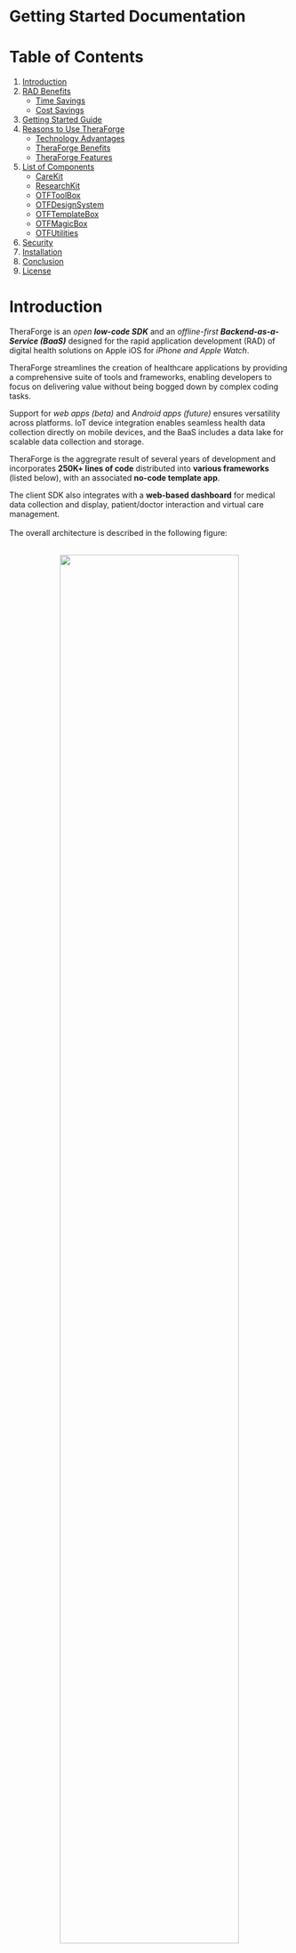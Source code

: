 # Getting Started Documentation

# Table of Contents

1. [Introduction](#introduction)
2. [RAD Benefits](#rad-benefits)
    - [Time Savings](#time-savings)
    - [Cost Savings](#cost-savings) 
3. [Getting Started Guide](#getting-started-guide)
4. [Reasons to Use TheraForge](#reasons-to-use-theraforge)
    - [Technology Advantages](#technology-advantages)
    - [TheraForge Benefits](#theraforge-benefits)
    - [TheraForge Features](#theraforge-features)
5. [List of Components](#list-of-components)
    - [CareKit](#carekit)
    - [ResearchKit](#researchkit)
    - [OTFToolBox](#otftoolbox)
    - [OTFDesignSystem](#otfdesignsystem)
    - [OTFTemplateBox](#otftemplatebox)
    - [OTFMagicBox](#otfmagicbox)
    - [OTFUtilities](#otfutilities)
13. [Security](#security)
14. [Installation](#installation)
15. [Conclusion](#conclusion)
16. [License](#license)

# Introduction

TheraForge is an *open **low-code SDK*** and an *offline-first **Backend-as-a-Service (BaaS)*** designed for the rapid application development (RAD) of digital health solutions on Apple iOS for *iPhone and Apple Watch*.

TheraForge streamlines the creation of healthcare applications by providing a comprehensive suite of tools and frameworks, enabling developers to focus on delivering value without being bogged down by complex coding tasks.

Support for *web apps (beta)* and *Android apps (future)* ensures versatility across platforms. IoT device integration enables seamless health data collection directly on mobile devices, and the BaaS includes a data lake for scalable data collection and storage.

TheraForge is the aggregrate result of several years of development and incorporates **250K+ lines of code** distributed into **various frameworks** (listed below), with an associated **no-code template app**.

The client SDK also integrates with a **web-based dashboard** for medical data collection and display, patient/doctor interaction and virtual care management.
<br />
<br />
The overall architecture is described in the following figure:
<br />
<br />
<p align="center"><img src="Docs/3-TheraForge-Architecture.png" width=80% height=80%></p>

# RAD Benefits

Using a **low-code meta-platform** such as TheraForge for rapid application development of digital/mobile health solutions can achieve significant savings by streamlining processes and reducing manual coding efforts:

### Time Savings

1. **Rapid Prototyping**: Low-code and templating frameworks allow developers to create functional prototypes in hours or days instead of weeks or months.
2. **Accelerated Development Cycles**: Pre-built frameworks and components can reduce development time by **up to 50–70%**, compared to building solutions from scratch.
3. **Cross-Platform Support**: With support for iOS, web apps (beta), and Android apps (future), development efforts are consolidated, limiting integration work for multiple platforms.
4. **Streamlined Testing and Debugging**: Pre-tested components and integrated tools reduce time spent on debugging and quality assurance.

### Cost Savings

1. **Reduced Developer Hours**: Leveraging low-code tools minimizes the amount of manual coding required, leading to lower developer hours and costs for **higher-quality results**.
2. **Smaller Development Teams**: With RAD technologies, a smaller team can accomplish what would traditionally require a larger team of developers, designers, and testers.
3. **Reduced Maintenance Costs**:  Built-in features like off-the-self frameworks, analytics, conflict resolution, and automated synchronization reduce the impact on maintenance and troubleshooting.
4. **Lower Infrastructure Costs**: Scalable BaaS and data lake solutions eliminate the need for custom-built backend systems, significantly lowering operational and hosting costs.

# Getting Started Guide

You can start using TheraForge for free and even contribute to its development on GitHub by opening issues and submitting pull requests.

TheraForge's main components are:

1. A powerful modular SDK for app development called [ToolBox](../../../OTFToolBox).
2. An optimized Design System framework and design objects.
3. A multi-cloud backend service called CloudBox (see the [Cloud Setup](../../../OTFToolBox#theraforge-cloud-setup) section).
4. A web-based doctor/patient dashboard.
5. An analytics portal to review server- and client-related statistics.
6. A no-code template app called [MagicBox](../../../OTFMagicBox).

Hippocrates Technologies provides free and paid tiers for the use of the BaaS service. Request a quote for personalized projects and for co-development opportunities. You can use the *TheraForge Client Registration form* for your queries:

**[Submit a request](https://docs.google.com/forms/d/e/1FAIpQLSfYDEx-Cnja_YE6iUFs08pxxLThlV76TAJ2uB7ymuUXbky9iA/viewform)**

**Note: To create a cloud account to use with ToolBox or MagicBox (as described in the Cloud Setup section linked above), you can use the registration form to obtain an API key.**

# Reasons to Use TheraForge

### Technology Advantages

- **Optimized Design System Supporting Accessibility Technologies**: Ensures consistent, user-friendly designs compatible with accessibility tools.
- **Accelerated Development**: Leverage pre-built frameworks to significantly reduce development time.
- **Enterprise-Grade Solutions**: Access robust, secure, and scalable components suitable for professional healthcare applications.
- **Offline-First Capability**: Ensure seamless user experiences with offline data storage and synchronization.
- **Customization and Flexibility**: Utilize templating frameworks for easy app customization and styling.
- **Integration with Apple Ecosystem**: Develop applications tailored for iPhone and Apple Watch, tapping into their advanced features.
- **Data Security**: Take advantage of quantum-safe end-to-end encryption to ensure user data is secure at all times.
- **Cross-Platform Potential**: Expand your application’s reach with support for web apps (beta) and Android apps (future).
- **IoT Device Support**: Collect health data from IoT devices directly on mobile platforms, enabling advanced monitoring and analytics.

### TheraForge Benefits

- **Reduced Development Time**: Pre-built components and frameworks expedite the development process.
- **Enhanced Collaboration**: Low-code environment allows both developers and less experienced contributors to participate effectively.
- **Cost Efficiency**: Minimize resource expenditure by leveraging existing frameworks and reducing the need for extensive coding.
- **Improved Application Quality**: Utilize tested and proven components to enhance app reliability and performance.
- **Scalability**: Easily scale applications to meet growing user demands without significant redevelopment.
- **Offline Availability**: Enable continuous functionality regardless of internet connectivity, ensuring a seamless user experience.
- **Data Privacy**: With quantum-safe end-to-end encryption, maintain strict compliance with data protection regulations and safeguard user information.
- **Cross-Platform Adaptability**: Develop applications for iOS, with expanding support for web apps (beta) and Android apps (future).
- **Efficient Data Replication**: Benefit from seamless replication capabilities, ensuring that data remains synchronized across devices and locations.
- **Conflict Resolution**: Enjoy automated conflict resolution to maintain data integrity during synchronization.
- **IoT Integration**: Leverage the ability to collect and process data from IoT devices for comprehensive health insights.
- **Data Lake Capability**: Use the built-in BaaS data lake for scalable storage and analysis of extensive datasets, ensuring robust data management.

### TheraForge Features

- **Offline-First BaaS**: TheraForge’s CloudBox provides serverless cloud connectivity, storage, and multi-device synchronization with offline-first capabilities (not just a cache!) and event management.
- **End-to-End Encryption**: Ensure sensitive user data remains secure during transmission and storage with quantum-safe **HIPAA and GDPR compliant** encryption at rest and in flight (TLS 1.3-only with Forward Secrecy).
- **Digital Health Frameworks**: Access enterprise-grade frameworks like CareKit and ResearchKit for health-related functionalities.
- **Persistent Storage and Synchronization**: Implement reliable data storage and synchronization with frameworks such as OTFCloudantStore and OTFCDTDatastore.
- **Templating Framework**: Customize app design and functionality effortlessly using OTFTemplateBox.
- **Sample Cloud-Enabled App**: Utilize a sample app as a development model for no-code prototyping and customization.
- **Platform Expansion**: Build for iOS and prepare for web apps (beta) and Android apps (future) to reach a wider audience.
- **Advanced Synchronization**: Take advantage of advanced synchronization features, including efficient replication and conflict resolution, for seamless data consistency.
- **Scalable Architecture**: Rely on a distributed, scalable architecture to handle high volumes of data and users efficiently.
- **IoT Device Integration**: Connect IoT devices for real-time or batch health data collection on mobile applications.
- **BaaS Data Lake**: Utilize a scalable data lake for storing, managing, and analyzing large health datasets, supporting extensive analytics and reporting needs.
- App support for dark mode, dynamic font sizes, high contrast, and other **accessibility features**
- **App onboarding**
- Informed **consent** management
- **Surveys**
- Medical **task scheduling**
- Virtual care/tele-medicine capabilities for **remote care plan management**
- **Adherence tracking**
- Premade UI cards and styles
- Monitoring of health data
- **App logger** for easier troubleshooting
- **FHIR support**
- Dependency manager support
- **Notification protocol** based on Server-Sent Events (SSE) technology
- **Sign in with Apple and with Google**
- **Passwordless sign-in** based on **TouchID or FaceID**
- Analytics dashboard
- Automatic and manual code security analysis (see report in the figure below)

**Much more still to come...**

# List of Components

## CareKit

OTFCareKit is a fork of Apple's CareKit, providing an open-source framework for creating apps that help users better understand and manage their health. It offers modules that can be used out of the box or customized for specific use cases. [Learn more](https://github.com/TheraForge/OTFCareKit).

## ResearchKit

OTFResearchKit is a fork of Apple's ResearchKit, an open-source framework that simplifies creating apps for medical and other research projects. It provides tools for obtaining informed consent, conducting surveys, and performing active tasks. [Learn more](https://github.com/TheraForge/OTFResearchKit).

## OTFToolBox

OTFToolBox serves as TheraForge's umbrella framework, incorporating various sub-frameworks to facilitate rapid application development of digital health solutions on iOS. It streamlines the integration of multiple components necessary for building comprehensive health applications. [Learn more](https://github.com/TheraForge/OTFToolBox).

## OTFDesignSystem

OTFDesignSystem is TheraForge's design system tailored for iOS apps, providing a cohesive set of design guidelines and components. It ensures consistency and ompatibility with accessibility technologies, enhancing the user experience across digital health applications. [Learn more](https://github.com/TheraForge/OTFDesignSystem).

## OTFTemplateBox

OTFTemplateBox is a fully customizable zero-code template framework that enables app customization. It allows developers to modify app designs and functionalities effortlessly, facilitating rapid prototyping and deployment. [Learn more](https://github.com/TheraForge/OTFTemplateBox).

## OTFUtilities

OTFUtilities is TheraForge's utility framework that provides various helper functions, including end-to-end encryption. It enhances security and simplifies common tasks within digital health applications. [Learn more](https://github.com/TheraForge/OTFUtilities).

## OTFMagicBox

OTFMagicBox is a **zero-code template app** demonstrating how to use TheraForge's APIs. It serves as a model for fast prototyping, allowing developers to quickly build and test digital health solutions. [Learn more](https://github.com/TheraForge/OTFMagicBox).

# Security

TheraForge prioritizes data security with quantum-safe end-to-end encryption. All user data is secured during transmission and storage, ensuring compliance with the highest data protection standards. The platform also supports secure authentication mechanisms, audit trails, and robust access controls to safeguard sensitive health information.

The code is analyzed and tested for security vulnerabilities and the use of TLS 1.3 with forward secrecy is verified:
<br />
<br />
<p align="center"><img src="Docs/1-CloudBox-sonarqube-overview.png" width=100% height=100%></p>

<p align="center"><img src="Docs/2-TLS-1.3-Support.png" width=100% height=100%></p>

See also:

[MagicBox Features](../../../OTFMagicBox#Features)

[ToolBox Features](../../../OTFToolBox#Features)


# Installation

To install MagicBox or ToolBox, you can refer to the dedicated installation sections:

[MagicBox Installation](../../../OTFMagicBox#Installation)

[ToolBox Installation](../../../OTFToolBox#Installation)

For a newbie, **MagicBox is the perfect starting point!**

For further assistance, visit the respective GitHub repositories linked in the framework descriptions.

# Conclusion

By using RAD technologies like TheraForge, healthcare organizations can accelerate time-to-market, reduce upfront and ongoing costs, and focus their resources on delivering innovative, secure, and high-quality solutions tailored to their users' needs. This makes RAD an ideal approach for the rapidly evolving digital health landscape.

*Note: The information provided is based on the available data from the TheraForge GitHub repository and related sources.*

# License

This project is made available under the terms of a modified BSD license. See the [LICENSE](../../../OTFToolBox/blob/main/LICENSE.md) file.




